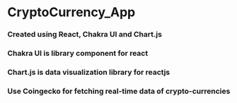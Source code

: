 # CryptoCurrency_App
### Created using React, Chakra UI and Chart.js
### Chakra UI is library component for react
### Chart.js is data visualization library for reactjs
### Use Coingecko for fetching real-time data of crypto-currencies

